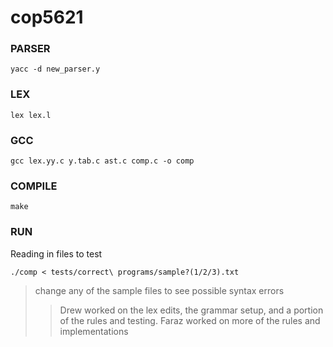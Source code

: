 # cop5621
### PARSER
```
yacc -d new_parser.y
```
 
### LEX
```
lex lex.l
```

### GCC
```
gcc lex.yy.c y.tab.c ast.c comp.c -o comp
```

### COMPILE
```
make
```
### RUN
Reading in files to test
```
./comp < tests/correct\ programs/sample?(1/2/3).txt
```

>change any of the sample files to see possible syntax errors
>>Drew worked on the lex edits, the grammar setup, and a portion of the rules and testing. Faraz worked on more of the rules and implementations 
